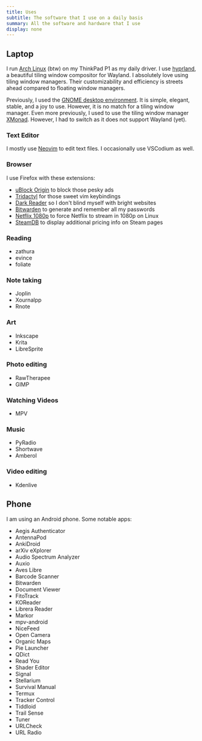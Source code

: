 ```yaml
---
title: Uses
subtitle: The software that I use on a daily basis
summary: All the software and hardware that I use
display: none
---
```


## Laptop

I run [Arch Linux](https://archlinux.org) (btw) on my ThinkPad P1 as my daily driver. 
I use [hyprland](https://hyprland.org/), a beautiful tiling window compositor for Wayland. 
I absolutely love using tiling window managers. 
Their customizability and efficiency is streets ahead compared to floating window managers.

Previously, I used the [GNOME desktop environment](https://www.gnome.org/).
It is simple, elegant, stable, and a joy to use.
However, it is no match for a tiling window manager. 
Even more previously, I used to use the tiling window manager [XMonad](https://xmonad.org). However, I had to switch as it does not support Wayland (yet).


### Text Editor

I mostly use [Neovim](neovim) to edit text files. I occasionally use VSCodium as well.

### Browser

I use Firefox with these extensions:
- [uBlock Origin](https://ublockorigin.com/) to block those pesky ads
- [Tridactyl](https://github.com/tridactyl/tridactyl) for those sweet vim keybindings
- [Dark Reader](https://darkreader.org/) so I don't blind myself with bright websites
- [Bitwarden](https://bitwarden.com/) to generate and remember all my passwords
- [Netflix 1080p](https://github.com/TheGoddessInari/netflix-1080p-firefox) to force Netflix to stream in 1080p on Linux
- [SteamDB](https://steamdb.info/) to display additional pricing info on Steam pages

### Reading

- zathura
- evince
- foliate

### Note taking

- Joplin
- Xournalpp
- Rnote

### Art

- Inkscape
- Krita
- LibreSprite

### Photo editing

- RawTherapee
- GIMP

### Watching Videos

- MPV

### Music

- PyRadio
- Shortwave
- Amberol

### Video editing

- Kdenlive

## Phone
I am using an Android phone. Some notable apps: 
- Aegis Authenticator
- AntennaPod
- AnkiDroid
- arXiv eXplorer
- Audio Spectrum Analyzer
- Auxio
- Aves Libre
- Barcode Scanner
- Bitwarden
- Document Viewer
- FitoTrack
- KOReader
- Librera Reader
- Markor
- mpv-android
- NiceFeed
- Open Camera
- Organic Maps
- Pie Launcher
- QDict
- Read You
- Shader Editor
- Signal
- Stellarium
- Survival Manual
- Termux
- Tracker Control
- Tiddloid
- Trail Sense
- Tuner
- URLCheck
- URL Radio
